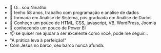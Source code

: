 - 👋 Oi.. sou NinaGui
- 👀 tenho 58 anos, trabalho com programação e análise de dados
- 🌱 formada em Análise de Sistema, pós graduada em Análise de Dados
- 💞️ Conheço um pouco de HTML, CSS, javascript, VB, WordPress, Joomla
- 💞️ conhecendo um pouco de Power BI
- 📫 se quiser me ajudar a ser excelente como você, pode me seguir...
- "A prática leva à perfeição!"
- Com Jesus no barco, seu barco nunca afunda.

<!---
ignina/ignina is a ✨ special ✨ repository because its `README.md` (this file) appears on your GitHub profile.
You can click the Preview link to take a look at your changes.
--->
